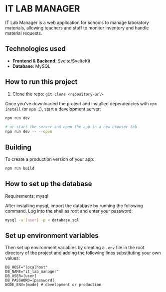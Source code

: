 # IT LAB MANAGER
IT Lab Manager is a web application for schools to manage laboratory materials, allowing teachers and staff to monitor inventory and handle material requests.


## Technologies used
- **Frontend & Backend**: Svelte/SvelteKit
- **Database**: MySQL


## How to run this project
1. Clone the repo: `git clone <repository-url>`

Once you've downloaded the project and installed dependencies with `npm install` (or `npm i`), start a development server:

```bash
npm run dev

# or start the server and open the app in a new browser tab
npm run dev -- --open
```

## Building
To create a production version of your app:
```bash
npm run build
```

## How to set up the database
Requirements: mysql

After installing mysql, import the database by running the following command. Log into the shell as root and enter your password:
```bash
mysql -u [user] -p < database.sql
```

## Set up environment variables
Then set up environment variables by creating a `.env` file in the root directory of the project and adding the following lines substituting your own values:
```plaintext
DB_HOST="localhost"
DB_NAME="it_lab_manager"
DB_USER=[user]
DB_PASSWORD=[password]
NODE_ENV=[mode] # development or production
```